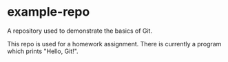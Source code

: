 example-repo
============

A repository used to demonstrate the basics of Git.

This repo is used for a homework assignment. There is currently a program which prints "Hello, Git!".
